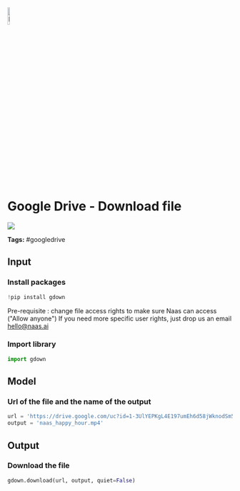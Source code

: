 <img width="10%" alt="Naas" src="https://landen.imgix.net/jtci2pxwjczr/assets/5ice39g4.png?w=160"/>

# Google Drive - Download file
<a href="https://app.naas.ai/user-redirect/naas/downloader?url=https://raw.githubusercontent.com/jupyter-naas/awesome-notebooks/master/Google%20Drive/Google_Drive_Download_file.ipynb" target="_parent"><img src="https://naasai-public.s3.eu-west-3.amazonaws.com/open_in_naas.svg"/></a>

**Tags:** #googledrive

## Input

### Install packages


```python
!pip install gdown
```

Pre-requisite : change file access rights to make sure Naas can access ("Allow anyone")
If you need more specific user rights, just drop us an email hello@naas.ai

### Import library


```python
import gdown
```

## Model

### Url of the file and the name of the output


```python
url = 'https://drive.google.com/uc?id=1-3UlYEPKgL4E197umEh6d58jWknodSm5'
output = 'naas_happy_hour.mp4'
```

## Output

### Download the file


```python
gdown.download(url, output, quiet=False)
```
